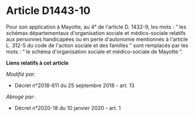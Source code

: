 # Article D1443-10

Pour son application à Mayotte, au 4° de l'article D. 1432-9, les mots : “ les schémas départementaux d'organisation sociale
et médico-sociale relatifs aux personnes handicapées ou en perte d'autonomie mentionnés à l'article L. 312-5 du code de
l'action sociale et des familles ” sont remplacés par les mots : “ le schéma d'organisation sociale et médico-sociale de
Mayotte ”.

**Liens relatifs à cet article**

_Modifié par_:

  - Décret n°2018-811 du 25 septembre 2018 - art. 13

_Abrogé par_:

  - Décret n°2020-18 du 10 janvier 2020 - art. 1
